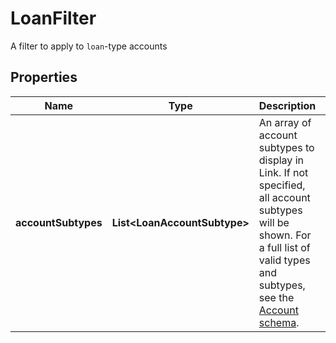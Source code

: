

# LoanFilter

A filter to apply to `loan`-type accounts

## Properties

| Name | Type | Description | Notes |
|------------ | ------------- | ------------- | -------------|
|**accountSubtypes** | **List&lt;LoanAccountSubtype&gt;** | An array of account subtypes to display in Link. If not specified, all account subtypes will be shown. For a full list of valid types and subtypes, see the [Account schema](https://plaid.com/docs/api/accounts#account-type-schema).  |  |



